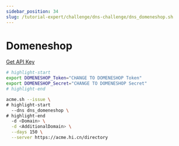 ```yaml
---
sidebar_position: 34
slug: /tutorial-expert/challenge/dns-challenge/dns_domeneshop.sh
---
```


# Domeneshop

<p><a href="https://www.domeneshop.no/admin?view=api" className="button button--secondary button--lg text--no-decoration">Get API Key</a></p>

```bash
# highlight-start
export DOMENESHOP_Token="CHANGE TO DOMENESHOP Token"
export DOMENESHOP_Secret="CHANGE TO DOMENESHOP Secret"
# highlight-end

acme.sh --issue \
# highlight-start
  --dns dns_domeneshop \
# highlight-end
  -d <Domain> \
  -d <AdditionalDomain> \
  --days 150 \
  --server https://acme.hi.cn/directory
```
